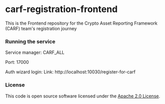 
# carf-registration-frontend

This is the Frontend repository for the Crypto Asset Reporting Framework (CARF) team's registration journey

### Running the service

Service manager: CARF_ALL

Port: 17000

Auth wizard login: Link: http://localhost:10030/register-for-carf

### License

This code is open source software licensed under the [Apache 2.0 License]("http://www.apache.org/licenses/LICENSE-2.0.html").